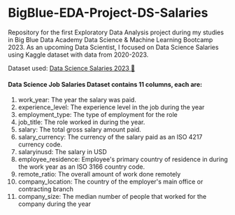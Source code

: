 # BigBlue-EDA-Project-DS-Salaries
Repository for the first Exploratory Data Analysis project during my studies in Big Blue Data Academy Data Science & Machine Learning Bootcamp 2023.
As an upcoming Data Scientist, I focused on Data Science Salaries using Kaggle dataset with data from 2020-2023.

Dataset used: [Data Science Salaries 2023 💸](https://www.kaggle.com/datasets/arnabchaki/data-science-salaries-2023)
#### Data Science Job Salaries Dataset contains 11 columns, each are:

1. work_year: The year the salary was paid.
2. experience_level: The experience level in the job during the year
3. employment_type: The type of employment for the role
4. job_title: The role worked in during the year.
5. salary: The total gross salary amount paid.
6. salary_currency: The currency of the salary paid as an ISO 4217 currency code.
7. salaryinusd: The salary in USD
8. employee_residence: Employee's primary country of residence in during the work year as an ISO 3166 country code.
9. remote_ratio: The overall amount of work done remotely
10. company_location: The country of the employer's main office or contracting branch
11. company_size: The median number of people that worked for the company during the year
